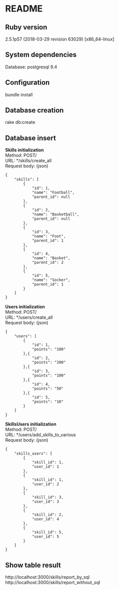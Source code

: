 # README

## Ruby version
2.5.1p57 (2018-03-29 revision 63029) [x86_64-linux]

## System dependencies
Database: postgresql 9.4

## Configuration
bundle install

## Database creation
rake db:create

## Database insert
**Skills initialization**  
Method: POST/   
URL: */skills/create_all  
Request body: (json)  

    {
    	"skills": [
    	    {
    	        "id": 1,
        		"name": "Football",
        		"parent_id": null
        	},
    	    {
    	        "id": 2,
        		"name": "Basketball",
        		"parent_id": null
        	},
    	    {
    	        "id": 3,
        		"name": "Foot",
        		"parent_id": 1
        	},
        	{
        	    "id": 4,
        		"name": "Basket",
        		"parent_id": 2
        	},
        	{
        	    "id": 5,
        		"name": "Socker",
        		"parent_id": 1
        	}
    	]
    }

**Users initialization**  
Method: POST/   
URL: */users/create_all  
Request body: (json)  

    {
    	"users": [
        	{
        	    "id": 1,
        		"points": "100"
        	},{
        	    "id": 2,
        		"points": "200"
        	},{
        	    "id": 3,
        		"points": "100"
        	},{
        	    "id": 4,
        		"points": "50"
        	},{
        	    "id": 5,
        		"points": "10"
        	}
    	]
    }
**SkillsUsers initialization**  
Method: POST/   
URL: */users/add_skills_to_various  
Request body: (json)  

    {
		"skills_users": [
			{
				"skill_id": 1,
				"user_id": 1
			},
			{
				"skill_id": 1,
				"user_id": 2
			},
			{
				"skill_id": 3,
				"user_id": 3
			},
			{
				"skill_id": 2,
				"user_id": 4
			},
			{
				"skill_id": 5,
				"user_id": 5
			}
		]
	}
## Show table result
http://localhost:3000/skills/report_by_sql  
http://localhost:3000/skills/report_without_sql